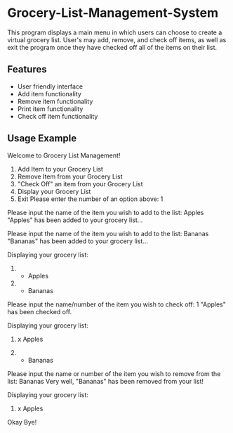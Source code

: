 # Grocery-List-Management-System
This program displays a main menu in which users can choose to create a virtual grocery list. User's may add, remove, and check off items, as well as exit the program once they have checked off all of the items on their list.

## Features
- User friendly interface<br>
- Add item functionality<br>
- Remove item functionality<br>
- Print item functionality<br>
- Check off item functionality<br>

## Usage Example
Welcome to Grocery List Management!
1. Add Item to your Grocery List
2. Remove Item from your Grocery List
3. "Check Off" an item from your Grocery List
4. Display your Grocery List
5. Exit
Please enter the number of an option above: 1

Please input the name of the item you wish to add to the list:
Apples
"Apples" has been added to your grocery list...

Please input the name of the item you wish to add to the list:
Bananas
"Bananas" has been added to your grocery list...

Displaying your grocery list:
1. - Apples

2. - Bananas
  
Please input the name/number of the item you wish to check off:
1
"Apples" has been checked off.

Displaying your grocery list:
1. x Apples

2. - Bananas
  
Please input the name or number of the item you wish to remove from the list:
Bananas
Very well, "Bananas" has been removed from your list!

Displaying your grocery list:
1. x Apples

Okay Bye!
